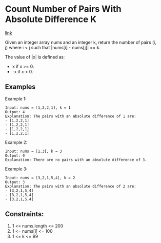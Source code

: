 # Count Number of Pairs With Absolute Difference K

[link](https://leetcode.com/problems/count-number-of-pairs-with-absolute-difference-k/)

Given an integer array nums and an integer k, return the number of pairs (i, j) where i < j such that |nums[i] - nums[j]| == k.

The value of |x| is defined as:
* x if x >= 0.
* -x if x < 0.

## Examples

Example 1:

```
Input: nums = [1,2,2,1], k = 1
Output: 4
Explanation: The pairs with an absolute difference of 1 are:
- [1,2,2,1]
- [1,2,2,1]
- [1,2,2,1]
- [1,2,2,1]
```

Example 2:

```
Input: nums = [1,3], k = 3
Output: 0
Explanation: There are no pairs with an absolute difference of 3.
```

Example 3:

```
Input: nums = [3,2,1,5,4], k = 2
Output: 3
Explanation: The pairs with an absolute difference of 2 are:
- [3,2,1,5,4]
- [3,2,1,5,4]
- [3,2,1,5,4]
```

## Constraints:
1. 1 <= nums.length <= 200
2. 1 <= nums[i] <= 100
3. 1 <= k <= 99
